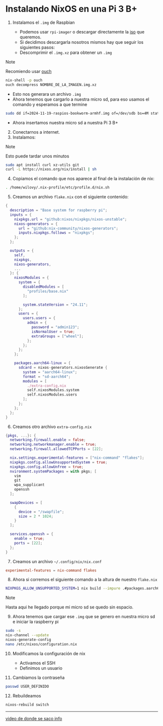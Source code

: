 # Instalando NixOS en una Pi 3 B+

1. Instalamos el `.img` de Raspbian

    - Podemos usar `rpi-imager` o descargar directamente la [iso](https://www.raspberrypi.com/software/operating-systems/) que queremos.
    - Si decidimos descargarla nosotros mismos hay que seguir los siguientes pasos:
    - Descomprimir el `.img.xz` para obtener un `.img`

> [!NOTE]
> Recomiendo usar [ouch](https://github.com/ouch-org/ouch)

```bash
nix-shell -p ouch
ouch decompress NOMBRE_DE_LA_IMAGEN.img.xz
```

- Esto nos generara un archivo `.img`
- Ahora tenemos que cargarlo a nuestra micro sd, para eso usamos el comando y esperamos a que termine

```bash
sudo dd if=2024-11-19-raspios-bookworm-armhf.img of=/dev/sdb bs=4M status=progress
```

- Ahora insertamos nuestra micro sd a nuestra Pi 3 B+

2. Conectarnos a internet.
3. Instalamos:

> [!NOTE]
> Esto puede tardar unos minutos

```bash
sudo apt install curl xz-utils git
curl -L https://nixos.org/nix/install | sh
```

4. Copiamos el comando que nos aparece al final de la instalación de nix:

```bash
. /home/wilovy/.nix-profile/etc/profile.d/nix.sh
```

5. Creamos un archivo `flake.nix` con el siguiente contenido:

```nix
{
  description = "Base system for raspberry pi";
  inputs = {
    nixpkgs.url = "github:nixos/nixpkgs/nixos-unstable";
    nixos-generators = {
      url = "github:nix-community/nixos-generators";
      inputs.nixpkgs.follows = "nixpkgs";
    };
  };

  outputs = {
    self,
    nixpkgs,
    nixos-generators,
    ...
  }: {
    nixosModules = {
      system = {
        disabledModules = [
          "profiles/base.nix"
        ];

        system.stateVersion = "24.11";
      };
      users = {
        users.users = {
          admin = {
            password = "admin123";
            isNormalUser = true;
            extraGroups = ["wheel"];
          };
        };
      };
    };

    packages.aarch64-linux = {
      sdcard = nixos-generators.nixosGenerate {
        system = "aarch64-linux";
        format = "sd-aarch64";
        modules = [
          ./extra-config.nix
          self.nixosModules.system
          self.nixosModules.users
        ];
      };
    };
  };
}
```

6. Creamos otro archivo `extra-config.nix`

```nix
{pkgs, ...}: {
  networking.firewall.enable = false;
  networking.networkmanager.enable = true;
  networking.firewall.allowedTCPPorts = [22];

  nix.settings.experimental-features = ["nix-command" "flakes"];
  nixpkgs.config.allowUnsupportedSystem = true;
  nixpkgs.config.allowUnfree = true;
  nvironment.systemPackages = with pkgs; [
    vim
    git
    wpa_supplicant
    openssh
  ];

  swapDevices = [
    {
      device = "/swapfile";
      size = 2 * 1024;
    }
  ];

  services.openssh = {
    enable = true;
    ports = [22];
  };
}
```

7. Creamos un archivo `~/.config/nix/nix.conf`

```conf
experimental-features = nix-command flakes
```

8. Ahora si corremos el siguiente comando a la altura de nuestro `flake.nix`

```bash
NIXPKGS_ALLOW_UNSUPPORTED_SYSTEM=1 nix build --impure .#packages.aarch64-linux.sdcard
```

> [!NOTE]
> Hasta aqui he llegado porque mi micro sd se quedo sin espacio.

9. Ahora tenemos que cargar ese `.img` que se genero en nuestra micro sd e iniciar la raspberry pi

```bash
sudo -s
nix-channel --update
nixos-generate-config
nano /etc/nixos/configuration.nix
```

10. Modificamos la configuración de nix

    - Activamos el SSH
    - Definimos un usuario

11. Cambiamos la contraseña 

```bash
passwd USER_DEFINIDO
```

12. Rebuildeamos

```bash
nixos-rebuild switch
```

---

[video de donde se saco info](https://www.youtube.com/watch?v=VIuPRL6Ucgk&t=223s)


